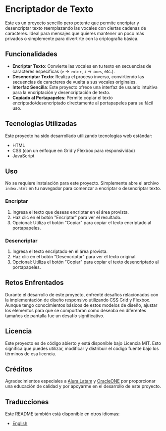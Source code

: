 # Encriptador de Texto

Este es un proyecto sencillo pero potente que permite encriptar y desencriptar texto reemplazando las vocales con ciertas cadenas de caracteres. Ideal para mensajes que quieres mantener un poco más privados o simplemente para divertirte con la criptografía básica.

## Funcionalidades

- **Encriptar Texto**: Convierte las vocales en tu texto en secuencias de caracteres específicas (`e` -> `enter`, `i` -> `imes`, etc.).
- **Desencriptar Texto**: Realiza el proceso inverso, convirtiendo las secuencias de caracteres de vuelta a sus vocales originales.
- **Interfaz Sencilla**: Este proyecto ofrece una interfaz de usuario intuitiva para la encriptación y desencriptación de texto.
- **Copiado al Portapapeles**: Permite copiar el texto encriptado/desencriptado directamente al portapapeles para su fácil uso.

## Tecnologías Utilizadas

Este proyecto ha sido desarrollado utilizando tecnologías web estándar:

- HTML
- CSS (con un enfoque en Grid y Flexbox para responsividad)
- JavaScript

## Uso

No se requiere instalación para este proyecto. Simplemente abre el archivo `index.html` en tu navegador para comenzar a encriptar o desencriptar texto.

### Encriptar

1. Ingresa el texto que deseas encriptar en el área provista.
2. Haz clic en el botón "Encriptar" para ver el resultado.
3. Opcional: Utiliza el botón "Copiar" para copiar el texto encriptado al portapapeles.

### Desencriptar

1. Ingresa el texto encriptado en el área provista.
2. Haz clic en el botón "Desencriptar" para ver el texto original.
3. Opcional: Utiliza el botón "Copiar" para copiar el texto desencriptado al portapapeles.

## Retos Enfrentados

Durante el desarrollo de este proyecto, enfrenté desafíos relacionados con la implementación de diseño responsivo utilizando CSS Grid y Flexbox. Aunque tengo conocimientos básicos de estos modelos de diseño, ajustar los elementos para que se comportaran como deseaba en diferentes tamaños de pantalla fue un desafío significativo.

## Licencia

Este proyecto es de código abierto y está disponible bajo Licencia MIT. Esto significa que puedes utilizar, modificar y distribuir el código fuente bajo los términos de esa licencia.

## Créditos

Agradecimientos especiales a [Alura Latam](https://www.alura.com.br/) y [OracleONE](https://www.oracle.com/) por proporcionar una educación de calidad y por apoyarme en el desarrollo de este proyecto.

## Traducciones

Este README también está disponible en otros idiomas:

- [English](README.md)
